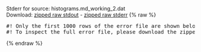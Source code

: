 Stderr for source:  histograms.md_working_2.dat   
Download: [zipped raw stdout](histograms.md_working_2.dat.plumed_master.stdout.txt.zip) - [zipped raw stderr](histograms.md_working_2.dat.plumed_master.stderr.txt.zip) 
{% raw %}
<pre>
#! Only the first 1000 rows of the error file are shown below
#! To inspect the full error file, please download the zipped raw stderr file above
</pre>
{% endraw %}
